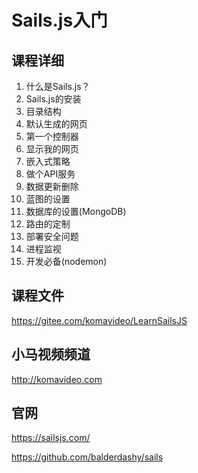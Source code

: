Sails.js入门
============

## 课程详细

1. 什么是Sails.js？
2. Sails.js的安装
3. 目录结构
4. 默认生成的网页
5. 第一个控制器
6. 显示我的网页
7. 嵌入式策略
8. 做个API服务
9. 数据更新删除
10. 蓝图的设置
11. 数据库的设置(MongoDB)
12. 路由的定制
13. 部署安全问题
14. 进程监视
15. 开发必备(nodemon)

## 课程文件

https://gitee.com/komavideo/LearnSailsJS

## 小马视频频道

http://komavideo.com

## 官网

https://sailsjs.com/

https://github.com/balderdashy/sails
